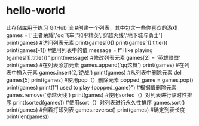 # hello-world
此存储库用于练习 GitHub 流
#创建一个列表，其中包含一些你喜欢的游戏
games = ['王者荣耀','qq飞车','和平精英','穿越火线','地下城与勇士']
print(games)
#访问列表元素
print(games[0])
print(games[1].title())
print(games[-1])
#使用列表中的值
message = f"I like playing {games[1].title()}"
print(message)
#修改列表元素
games[2] = '英雄联盟'
print(games)
#在列表添加元素
games.append('qq炫舞')
print(games)
#在列表中插入元素
games.insert(2,'逆战')
print(games)
#从列表中删除元素
del games[5]
print(games)
#使用pop（）删除元素
popped_game = games.pop()
print(games)
print(f"I used to play {popped_game}")
#根据值删除元素
games.remove('穿越火线')
print(games)
#使用sorted（）对列表进行临时性排序
print(sorted(games))
#使用sort（）对列表进行永久性排序
games.sort()
print(games)
#倒着打印列表
games.reverse()
print(games)
#确定列表长度
print(len(games))

